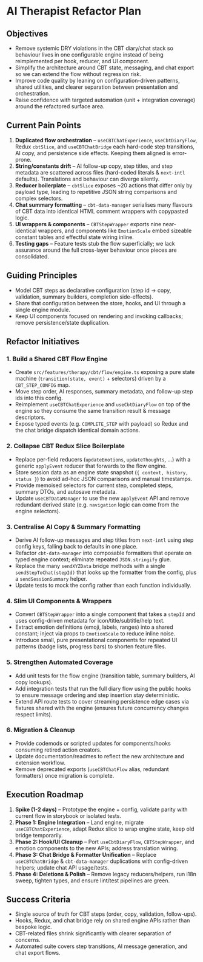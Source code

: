 # AI Therapist Refactor Plan

## Objectives
- Remove systemic DRY violations in the CBT diary/chat stack so behaviour lives in one configurable engine instead of being reimplemented per hook, reducer, and UI component.
- Simplify the architecture around CBT state, messaging, and chat export so we can extend the flow without regression risk.
- Improve code quality by leaning on configuration-driven patterns, shared utilities, and clearer separation between presentation and orchestration.
- Raise confidence with targeted automation (unit + integration coverage) around the refactored surface area.

## Current Pain Points
1. **Duplicated flow orchestration** – `useCBTChatExperience`, `useCbtDiaryFlow`, Redux `cbtSlice`, and `useCBTChatBridge` each hard-code step transitions, AI copy, and persistence side effects. Keeping them aligned is error-prone.
2. **String/constants drift** – AI follow-up copy, step titles, and step metadata are scattered across files (hard-coded literals & `next-intl` defaults). Translations and behaviour can diverge silently.
3. **Reducer boilerplate** – `cbtSlice` exposes ~20 actions that differ only by payload type, leading to repetitive JSON string comparisons and complex selectors.
4. **Chat summary formatting** – `cbt-data-manager` serialises many flavours of CBT data into identical HTML comment wrappers with copypasted logic.
5. **UI wrappers & components** – `CBTStepWrapper` exports nine near-identical wrappers, and components like `EmotionScale` embed sizeable constant tables and effectful state wiring inline.
6. **Testing gaps** – Feature tests stub the flow superficially; we lack assurance around the full cross-layer behaviour once pieces are consolidated.

## Guiding Principles
- Model CBT steps as declarative configuration (step id → copy, validation, summary builders, completion side-effects).
- Share that configuration between the store, hooks, and UI through a single engine module.
- Keep UI components focused on rendering and invoking callbacks; remove persistence/state duplication.

## Refactor Initiatives

### 1. Build a Shared CBT Flow Engine
- Create `src/features/therapy/cbt/flow/engine.ts` exposing a pure state machine (`transition(state, event)` + selectors) driven by a `CBT_STEP_CONFIG` map.
- Move step order, AI responses, summary metadata, and follow-up step ids into this config.
- Reimplement `useCBTChatExperience` and `useCbtDiaryFlow` on top of the engine so they consume the same transition result & message descriptors.
- Expose typed events (e.g. `COMPLETE_STEP` with payload) so Redux and the chat bridge dispatch identical domain actions.

### 2. Collapse CBT Redux Slice Boilerplate
- Replace per-field reducers (`updateEmotions`, `updateThoughts`, …) with a generic `applyEvent` reducer that forwards to the flow engine.
- Store session data as an engine state snapshot (`{ context, history, status }`) to avoid ad-hoc JSON comparisons and manual timestamps.
- Provide memoised selectors for current step, completed steps, summary DTOs, and autosave metadata.
- Update `useCBTDataManager` to use the new `applyEvent` API and remove redundant derived state (e.g. `navigation` logic can come from the engine selectors).

### 3. Centralise AI Copy & Summary Formatting
- Derive AI follow-up messages and step titles from `next-intl` using step config keys, falling back to defaults in one place.
- Refactor `cbt-data-manager` into composable formatters that operate on typed engine context; eliminate repeated `JSON.stringify` glue.
- Replace the many `sendXYZData` bridge methods with a single `sendStepToChat(stepId)` that looks up the formatter from the config, plus a `sendSessionSummary` helper.
- Update tests to mock the config rather than each function individually.

### 4. Slim UI Components & Wrappers
- Convert `CBTStepWrapper` into a single component that takes a `stepId` and uses config-driven metadata for icon/title/subtitle/help text.
- Extract emotion definitions (emoji, labels, ranges) into a shared constant; inject via props to `EmotionScale` to reduce inline noise.
- Introduce small, pure presentational components for repeated UI patterns (badge lists, progress bars) to shorten feature files.

### 5. Strengthen Automated Coverage
- Add unit tests for the flow engine (transition table, summary builders, AI copy lookups).
- Add integration tests that run the full diary flow using the public hooks to ensure message ordering and step insertion stay deterministic.
- Extend API route tests to cover streaming persistence edge cases via fixtures shared with the engine (ensures future concurrency changes respect limits).

### 6. Migration & Cleanup
- Provide codemods or scripted updates for components/hooks consuming retired action creators.
- Update documentation/readmes to reflect the new architecture and extension workflow.
- Remove deprecated exports (`useCBTChatFlow` alias, redundant formatters) once migration is complete.

## Execution Roadmap
1. **Spike (1-2 days)** – Prototype the engine + config, validate parity with current flow in storybook or isolated tests.
2. **Phase 1: Engine Integration** – Land engine, migrate `useCBTChatExperience`, adapt Redux slice to wrap engine state, keep old bridge temporarily.
3. **Phase 2: Hook/UI Cleanup** – Port `useCbtDiaryFlow`, `CBTStepWrapper`, and emotion components to the new APIs; address translation wiring.
4. **Phase 3: Chat Bridge & Formatter Unification** – Replace `useCBTChatBridge` & `cbt-data-manager` duplications with config-driven helpers; update chat API usage/tests.
5. **Phase 4: Deletions & Polish** – Remove legacy reducers/helpers, run i18n sweep, tighten types, and ensure lint/test pipelines are green.

## Success Criteria
- Single source of truth for CBT steps (order, copy, validation, follow-ups).
- Hooks, Redux, and chat bridge rely on shared engine APIs rather than bespoke logic.
- CBT-related files shrink significantly with clearer separation of concerns.
- Automated suite covers step transitions, AI message generation, and chat export flows.
